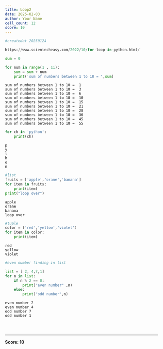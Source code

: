 ```yaml
---
title: Loop2
date: 2025-02-03
author: Your Name
cell_count: 12
score: 10
---
```


```python
#createdat 20250124
```


```python
https://www.scientecheasy.com/2022/10/for-loop-in-python.html/
```


```python
sum = 0
```


```python
for num in range(1 , 11):
    sum = sum + num
    print('sum of numbers between 1 to 10 = ',sum)
```

    sum of numbers between 1 to 10 =  1
    sum of numbers between 1 to 10 =  3
    sum of numbers between 1 to 10 =  6
    sum of numbers between 1 to 10 =  10
    sum of numbers between 1 to 10 =  15
    sum of numbers between 1 to 10 =  21
    sum of numbers between 1 to 10 =  28
    sum of numbers between 1 to 10 =  36
    sum of numbers between 1 to 10 =  45
    sum of numbers between 1 to 10 =  55



```python
for ch in 'python':
    print(ch)
```

    p
    y
    t
    h
    o
    n



```python
#list
fruits = ['apple','orane','banana']
for item in fruits:
    print(item)
print("loop over")
```

    apple
    orane
    banana
    loop over



```python
#tuple
color = ('red','yellow','violet')
for item in color:
    print(item)

```

    red
    yellow
    violet



```python
#even number finding in list
```


```python
list = [ 2, 4,7,1]
for n in list:
    if n % 2 == 0:
        print("even number" ,n)
    else:
        print("odd number",n)
```

    even number 2
    even number 4
    odd number 7
    odd number 1



```python

```


```python

```


```python

```


---
**Score: 10**